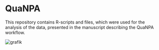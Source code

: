# QuaNPA
This repository contains R-scripts and files, which were used for the analysis of the data, presented in the manuscript describing the QuaNPA workflow.

![grafik](https://user-images.githubusercontent.com/65341652/216570736-b03fd18c-e395-433d-be93-3263d031cc1a.png)
